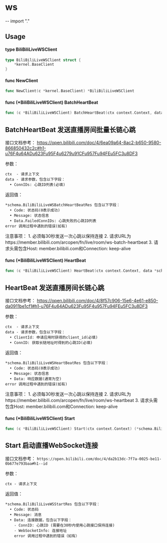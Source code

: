 # ws
--
    import "."


## Usage

#### type BiliBiliLiveWSClient

```go
type BiliBiliLiveWSClient struct {
	*kernel.BaseClient
}
```


#### func  NewClient

```go
func NewClient(c *kernel.BaseClient) *BiliBiliLiveWSClient
```

#### func (*BiliBiliLiveWSClient) BatchHeartBeat

```go
func (c *BiliBiliLiveWSClient) BatchHeartBeat(ctx context.Context, data *schema.BiliBiliLiveWSBatchHeartBeatReq) (*schema.BiliBiliLiveWSBatchHeartBeatRes, error)
```
## BatchHeartBeat 发送直播房间批量长链心跳

接口文档参考：
https://open.bilibili.com/doc/4/6ea09a64-8ac2-b650-9580-866850432c2c#h1-u76F4u64ADu623Fu95F4u6279u91CFu957Fu94FEu5FC3u8DF3

参数：

    ctx  - 请求上下文
    data - 请求参数，包含以下字段：
      • ConnIDs: 心跳ID列表(必填)

返回值：

    *schema.BiliBiliLiveWSBatchHeartBeatRes 包含以下字段：
      • Code: 状态码(0表示成功)
      • Message: 状态信息
      • Data.FailedConnIDs: 心跳失败的心跳ID列表
    error 调用过程中遇到的错误(如有)

注意事项： 1. 必须每30秒发送一次心跳以保持连接 2.
请求URL为https://member.bilibili.com/arcopen/fn/live/room/ws-batch-heartbeat 3.
请求头需包含Host: member.bilibili.com和Connection: keep-alive

#### func (*BiliBiliLiveWSClient) HeartBeat

```go
func (c *BiliBiliLiveWSClient) HeartBeat(ctx context.Context, data *schema.BiliBiliLiveWSHeartBeatReq) (*schema.BiliBiliLiveWSHeartBeatRes, error)
```
## HeartBeat 发送直播房间长链心跳

接口文档参考：
https://open.bilibili.com/doc/4/8f57c906-15e6-4e61-e850-da0911be1cf1#h1-u76F4u64ADu623Fu95F4u957Fu94FEu5FC3u8DF3

参数：

    ctx  - 请求上下文
    data - 请求参数，包含以下字段：
      • ClientId: 申请应用时获得的client_id(必填)
      • ConnID: 获取长链地址时得到的心跳ID(必填)

返回值：

    *schema.BiliBiliLiveWSHeartBeatRes 包含以下字段：
      • Code: 状态码(0表示成功)
      • Message: 状态信息
      • Data: 响应数据(通常为空)
    error 调用过程中遇到的错误(如有)

注意事项： 1. 必须每30秒发送一次心跳以保持连接 2.
请求URL为https://member.bilibili.com/arcopen/fn/live/room/ws-heartbeat 3.
请求头需包含Host: member.bilibili.com和Connection: keep-alive

#### func (*BiliBiliLiveWSClient) Start

```go
func (c *BiliBiliLiveWSClient) Start(ctx context.Context) (*schema.BiliBiliLiveWSStartRes, error)
```
## Start 启动直播WebSocket连接

接口文档参考：
`https://open.bilibili.com/doc/4/da2b13dc-7f7a-0025-be11-0b677e793baa#h1--id`

参数：

    ctx - 请求上下文

返回值：

    *schema.BiliBiliLiveWSStartRes 包含以下字段：
      • Code: 状态码
      • Message: 消息
      • Data: 连接数据，包含以下字段：
        - ConnID: 心跳ID (需要在30秒内使用心跳接口保持连接)
        - WebSocketInfo: 连接地址
    	error 调用过程中遇到的错误（如有）
